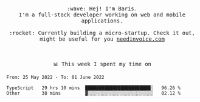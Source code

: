 <p align="center">
  <br><br>
  <samp>
    :wave: Hej! I'm Baris.
    <br>I'm a full-stack developer working on web and mobile applications.
       <br><br>:rocket: Currently building a micro-startup. Check it out, might be useful for you <a href="https://needinvoice.com/" target="_blank">needinvoice.com</a>

  </samp>
 <br><br><br>
</p>
<p align=center><samp>📊  This week I spent my time on</samp></p>


<!--START_SECTION:waka-->

```text
From: 25 May 2022 - To: 01 June 2022

TypeScript   29 hrs 10 mins  ████████████████████████░   96.26 %
Other        38 mins         ▓░░░░░░░░░░░░░░░░░░░░░░░░   02.12 %
```

<!--END_SECTION:waka-->


